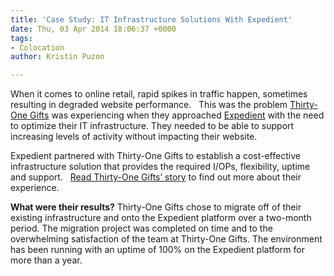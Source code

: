 ```yaml
---
title: 'Case Study: IT Infrastructure Solutions With Expedient'
date: Thu, 03 Apr 2014 18:06:37 +0000
tags:
- Colocation
author: Kristin Puzon

---
```

When it comes to online retail, rapid spikes in traffic happen, sometimes resulting in degraded website performance.   This was the problem [Thirty-One Gifts](http://www.thirtyonegifts.com/) was experiencing when they approached [Expedient](https://www.expedient.com/ "Home") with the need to optimize their IT infrastructure. They needed to be able to support increasing levels of activity without impacting their website. 

Expedient partnered with Thirty-One Gifts to establish a cost-effective infrastructure solution that provides the required I/OPs, flexibility, uptime and support.   [Read Thirty-One Gifts’ story](http://bit.ly/1p4pohM) to find out more about their experience. 

**What were their results?** Thirty-One Gifts chose to migrate off of their existing infrastructure and onto the Expedient platform over a two-month period. The migration project was completed on time and to the overwhelming satisfaction of the team at Thirty-One Gifts. The environment has been running with an uptime of 100% on the Expedient platform for more than a year.